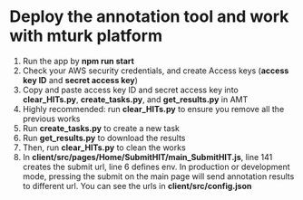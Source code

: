 # Deploy the annotation tool and work with mturk platform

1. Run the app by **npm run start**
2. Check your AWS security credentials, and create Access keys (**access key ID** and **secret access key**)
3. Copy and paste access key ID and secret access key into **clear_HITs.py**, **create_tasks.py**, and **get_results.py** in AMT
4. Highly recommended: run **clear_HITs.py** to ensure you remove all the previous works
5. Run **create_tasks.py** to create a new task
6. Run **get_results.py** to download the results
7. Then, run **clear_HITs.py** to clean the works
8. In **client/src/pages/Home/SubmitHIT/main_SubmitHIT.js**, line 141 creates the submit url, line 6 defines env. In production or development mode, pressing the submit on the main page will send annotation results to different url. You can see the urls in **client/src/config.json**
